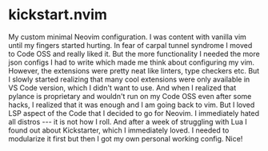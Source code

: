 # kickstart.nvim

My custom minimal Neovim configuration. I was content with vanilla vim until my fingers started hurting. In fear of carpal tunnel syndrome I moved to Code OSS and really liked it. But the more functionality I needed the more json configs I had to write which made me think about configuring my vim. However, the extensions were pretty neat like linters, type checkers etc. But I slowly started realizing that many cool extensions were only available in VS Code version, which I didn't want to use. And when I realized that pylance is proprietary and wouldn't run on my Code OSS even after some hacks, I realized that it was enough and I am going back to vim. But I loved LSP aspect of the Code that I decided to go for Neovim. I immediately hated all distros --- it is not how I roll. And after a week of struggling with Lua I found out about Kickstarter, which I immediately loved. I needed to modularize it first but then I got my own personal working config. Nice!
